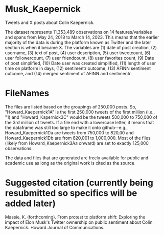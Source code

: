 # Musk_Kaepernick
Tweets and X posts about Colin Kaepernick.

The dataset represents 11,353,489 observations on 14 features/variables and spans from May 24, 2018 to March 14, 2023. This means that the earlier majority of the data is during the platform known as Twitter and the later section is when it became X. 
The variables are (1) date of post creation, (2) username, (3) text of post, (4) user description, (5) user tweetcount, (6) user followercount, (7) user friendcount, (8) user favorites count, (9) Date of post simplified, (10) Date user was created simplified, (11) length of user time on platform in days, (12) sentimentr outcome, (13) AFINN sentiment outcome, and (14) merged sentiment of AFINN and sentimentr.

# FileNames
The files are listed based on the groupings of 250,000 posts. So, "Howard_Kaepernick1A" is the first 250,000 tweets of the first million (i.e., "1) and "Howard_Kapernick3C" would be the tweets 500,000 to 750,000 of the 3rd million of tweets. If a file end with a lowercase letter, it means that the dataframe was still too large to make it onto github--e.g., Howard_Kaepernick1Da are tweets from 750,000 to 820,00 and Howard_Kaepernick1Db are from 820,001 to 1,000,000. Most of the files (likely from Howard_Kaepernick3Aa onward) are set to exactly 125,000 observations. 

The data and files that are generated are freely available for public and academic use as long as the original work is cited as the source. 
# Suggested citation (currently being resubmitted so specifics will be added later)
Massie, K. (forthcoming). From protest to platform shift: Exploring the impact of Elon Musk's Twitter ownership on public sentiment about Colin Kaepernick. Howard Journal of Communications.
